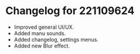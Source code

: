 # Changelog for 221109624

- Improved general UI/UX.
- Added manu sounds.
- Added changelog, settings menus.
- Added new Blur effect.
